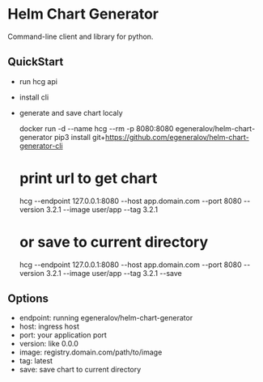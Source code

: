 # Helm Chart Generator

Command-line client and library for python.

## QuickStart

- run hcg api
- install cli
- generate and save chart localy

  docker run -d --name hcg --rm -p 8080:8080 egeneralov/helm-chart-generator
  pip3 install git+https://github.com/egeneralov/helm-chart-generator-cli

  # print url to get chart
  hcg --endpoint 127.0.0.1:8080 --host app.domain.com --port 8080 --version 3.2.1 --image user/app --tag 3.2.1
  # or save to current directory
  hcg --endpoint 127.0.0.1:8080 --host app.domain.com --port 8080 --version 3.2.1 --image user/app --tag 3.2.1 --save

## Options

- endpoint: running egeneralov/helm-chart-generator
- host: ingress host
- port: your application port
- version: like 0.0.0
- image: registry.domain.com/path/to/image
- tag: latest
- save: save chart to current directory
